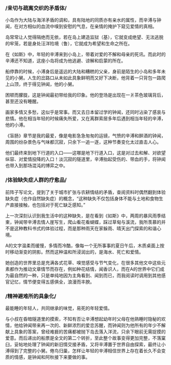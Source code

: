 
### /亲切与疏离交织的矛盾体/

小岛作为大陆与海洋矛盾的调和，具有陆地的同质亦有亲水的属性，而辛溥与钟闻，在对方相似的血流中嗅到安慰的气息，在亲情的掩护下窥见爱情的真相。

岛常常让人觉得隔绝而无依，若在岛上建造监狱（基），它就变成绝望、无法逃脱的牢笼，若是身处汪洋险境（鲁），它就成为希望和生命之所在。

在《如斯》中，年轻的辛溥来到小岛上，带着对爱的不解和母亲的死讯。而此时的辛溥还不知道，这座小岛将成为他逃避、谅解和启蒙的所在。

船停靠的时候，小溥身后是遥远的大陆和糟糕的父亲，身前是陌生的小岛和多年未见的小舅。人生的岔路口从未如此具象鲜明而又好下决断，他背着一只背包一路爬上山顶，终于得见钟闻，他的小舅。

困顿而朦胧，这是钟闻最初带给我的印象。他的登场是出现在一爿茶色玻璃背后，甚至还没有睡醒。

画家多情又多愁，这似乎是常事。而又去日本留过学的钟闻，还同时沾染了感哀与悲情。他在相当年轻的时候痛失所爱，又在离群索居多年后遇到相当年轻的辛溥，他的小溥。

《盲肠》章节是我的最爱，像是电影急急匆匆的运镜，气愤的辛溥和醉酒的钟闻，周围的纷杂景色与气味都沉寂，只余下一追一逐，这种节奏变化太过直击人心。

他们最终来到地下行道的入口——这哪是地下行道入口，这是对过去和解、对欲望纵容、对爱情投降的入口！淡沉寂的隧道里，辛溥抬起受伤的、带血的手，将钟闻也带入到那场混沌的博弈之中。

  

### /体验缺失症人群的疗愈品/

前阵子写论文，提到了关于城市扩张与农耕情结的矛盾，查阅资料时偶然翻到体验缺失症（也作自然缺失症）的概念，“这种缺失不仅包括身体不能与土地和食物生产直接接触，也包括对于死亡缺乏感知。”

上一次深刻认识到我生活中的这种缺失，是在看到《如斯》中，两周的暴风雨季结束，钟闻带辛溥去情人崖写生，爬山看花看蝴蝶，踩过草甸与溪流，我所羡慕的并不是这种教科书式的体验过程，而是那种雨天在家躲雨、晴天出门探索的和谐心境。

A的文字温柔而缓慢，多情而冷酷，像每一个无所事事的夏日午后，木质桌面上按时移动渐变的阴影。然而这种温和所浸润出的，是海水、死亡和爱情。

她创造的世界里总是充满各式花草、嗅觉感受与节气变化，在很多其他文中这些元素都作为推动文章情节而存在，例如种花结情，闻香识人，而在A的世界中它们成为最自然的一种，只是单纯地因为主角看到、闻到而已，而我阅读时调用到其他感官记忆，情节便变得五感俱全，浪漫而丰腴。

  

### /精神避难所的具象化/

最能睡的年轻人，共同继承的味觉，易死的年轻爱情。

与小叔在昏暗隧道里的摸索，不知有否让辛溥想起幼年时父母在他熟睡时隐秘的欢情，他给钟闻带来再一次的、新鲜浓烈的爱恋苏醒，而钟闻则为他所有的年少不解献上具象的答案，曾经难捱的苦痛都被抛下岛去落入洋流，只余下眼前无需捉摸的爱意。而后递出的船票是全文的第二个转折，至此整个故事变得更加完整，不落窠臼，妥帖地处理了钟闻的新旧情交接矛盾，又将辛溥置于世界自由探索，最终让小溥得到了完整的小舅。倦鸟归巢，怎样让年轻的辛溥相信世界上存在着长久不会变质的情感，是钟闻和阿秋接下来要做的事。
